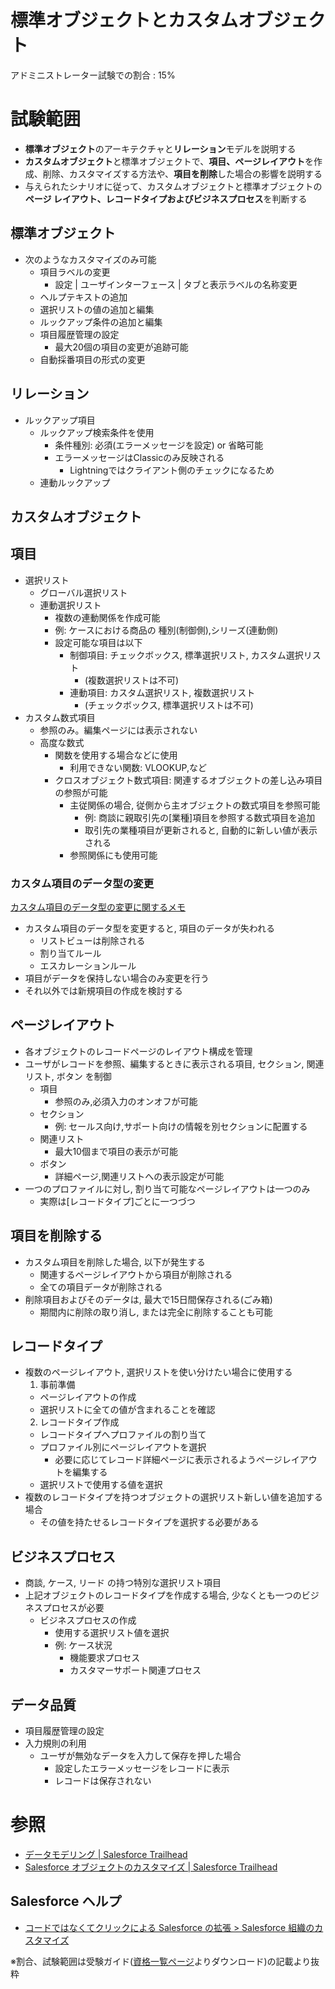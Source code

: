 # 標準オブジェクトとカスタムオブジェクト

アドミニストレーター試験での割合 : 15%

# 試験範囲

- <b>標準オブジェクト</b>のアーキテクチャと<b>リレーション</b>モデルを説明する
- <b>カスタムオブジェクト</b>と標準オブジェクトで、<b>項目、ページレイアウト</b>を作成、削除、カスタマイズする方法や、<b>項目を削除</b>した場合の影響を説明する
- 与えられたシナリオに従って、カスタムオブジェクトと標準オブジェクトの<b>ページ レイアウト、レコードタイプおよびビジネスプロセス</b>を判断する

標準オブジェクト
---

- 次のようなカスタマイズのみ可能
  - 項目ラベルの変更
    - 設定 | ユーザインターフェース | タブと表示ラベルの名称変更
  - ヘルプテキストの追加
  - 選択リストの値の追加と編集
  - ルックアップ条件の追加と編集
  - 項目履歴管理の設定
    - 最大20個の項目の変更が追跡可能
  - 自動採番項目の形式の変更

リレーション
---

- ルックアップ項目
  - ルックアップ検索条件を使用
    - 条件種別: 必須(エラーメッセージを設定) or 省略可能
    - エラーメッセージはClassicのみ反映される
      - Lightningではクライアント側のチェックになるため
  - 連動ルックアップ

カスタムオブジェクト
---


項目
---

- 選択リスト
  - グローバル選択リスト
  - 連動選択リスト
    - 複数の連動関係を作成可能
    - 例: ケースにおける商品の 種別(制御側),シリーズ(連動側)
    - 設定可能な項目は以下
      - 制御項目: チェックボックス, 標準選択リスト, カスタム選択リスト 
        - (複数選択リストは不可)
      - 連動項目: カスタム選択リスト, 複数選択リスト
        - (チェックボックス, 標準選択リストは不可)
- カスタム数式項目
  - 参照のみ。編集ページには表示されない
  - 高度な数式
    - 関数を使用する場合などに使用
      - 利用できない関数: VLOOKUP,など
    - クロスオブジェクト数式項目: 関連するオブジェクトの差し込み項目の参照が可能
      - 主従関係の場合, 従側から主オブジェクトの数式項目を参照可能
        - 例: 商談に親取引先の[業種]項目を参照する数式項目を追加
        - 取引先の業種項目が更新されると, 自動的に新しい値が表示される
      - 参照関係にも使用可能

### カスタム項目のデータ型の変更

[カスタム項目のデータ型の変更に関するメモ](https://help.salesforce.com/articleView?id=notes_on_changing_custom_field_types.htm&type=5)

- カスタム項目のデータ型を変更すると, 項目のデータが失われる
  - リストビューは削除される
  - 割り当てルール
  - エスカレーションルール
- 項目がデータを保持しない場合のみ変更を行う
- それ以外では新規項目の作成を検討する

ページレイアウト
---

- 各オブジェクトのレコードページのレイアウト構成を管理
- ユーザがレコードを参照、編集するときに表示される項目, セクション, 関連リスト, ボタン を制御
  - 項目
    - 参照のみ,必須入力のオンオフが可能
  - セクション
    - 例: セールス向け,サポート向けの情報を別セクションに配置する
  - 関連リスト
    - 最大10個まで項目の表示が可能
  - ボタン
    - 詳細ページ,関連リストへの表示設定が可能
- 一つのプロファイルに対し, 割り当て可能なページレイアウトは一つのみ
  - 実際は[レコードタイプ]ごとに一つづつ

項目を削除する
---

- カスタム項目を削除した場合, 以下が発生する
  - 関連するページレイアウトから項目が削除される
  - 全ての項目データが削除される
- 削除項目およびそのデータは, 最大で15日間保存される(ごみ箱)
  - 期間内に削除の取り消し, または完全に削除することも可能

レコードタイプ
---

- 複数のページレイアウト, 選択リストを使い分けたい場合に使用する
  1. 事前準備
    - ページレイアウトの作成
    - 選択リストに全ての値が含まれることを確認
  2. レコードタイプ作成
    - レコードタイプへプロファイルの割り当て
    - プロファイル別にページレイアウトを選択
      - 必要に応じてレコード詳細ページに表示されるようページレイアウトを編集する
    - 選択リストで使用する値を選択
- 複数のレコードタイプを持つオブジェクトの選択リスト新しい値を追加する場合
  - その値を持たせるレコードタイプを選択する必要がある

ビジネスプロセス
---

- 商談, ケース, リード の持つ特別な選択リスト項目
- 上記オブジェクトのレコードタイプを作成する場合, 少なくとも一つのビジネスプロセスが必要
  - ビジネスプロセスの作成
    - 使用する選択リスト値を選択
    - 例: ケース状況
      - 機能要求プロセス
      - カスタマーサポート関連プロセス

データ品質
---

- 項目履歴管理の設定
- 入力規則の利用
  - ユーザが無効なデータを入力して保存を押した場合
    - 設定したエラーメッセージをレコードに表示
    - レコードは保存されない

参照
===

- [データモデリング | Salesforce Trailhead](https://trailhead.salesforce.com/ja/content/learn/modules/data_modeling)
- [Salesforce オブジェクトのカスタマイズ | Salesforce Trailhead](https://trailhead.salesforce.com/ja/content/learn/projects/customize-a-salesforce-object?trail_id=learn-admin-essentials)

## Salesforce ヘルプ
- [コードではなくてクリックによる Salesforce の拡張 > Salesforce 組織のカスタマイズ](https://help.salesforce.com/articleView?id=customize_overview.htm&type=5)

※割合、試験範囲は受験ガイド([資格一覧ページ](http://tandc.salesforce.com/credentials)よりダウンロード)の記載より抜粋

